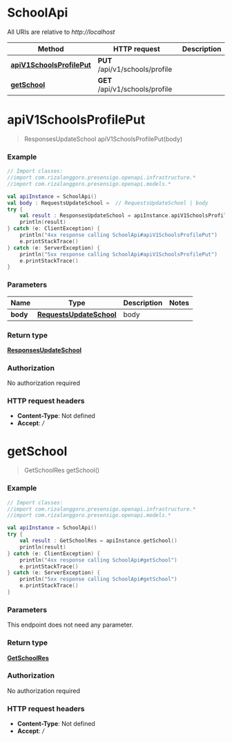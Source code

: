 # SchoolApi

All URIs are relative to *http://localhost*

| Method | HTTP request | Description |
| ------------- | ------------- | ------------- |
| [**apiV1SchoolsProfilePut**](SchoolApi.md#apiV1SchoolsProfilePut) | **PUT** /api/v1/schools/profile |  |
| [**getSchool**](SchoolApi.md#getSchool) | **GET** /api/v1/schools/profile |  |


<a id="apiV1SchoolsProfilePut"></a>
# **apiV1SchoolsProfilePut**
> ResponsesUpdateSchool apiV1SchoolsProfilePut(body)



### Example
```kotlin
// Import classes:
//import com.rizalanggoro.presensigo.openapi.infrastructure.*
//import com.rizalanggoro.presensigo.openapi.models.*

val apiInstance = SchoolApi()
val body : RequestsUpdateSchool =  // RequestsUpdateSchool | body
try {
    val result : ResponsesUpdateSchool = apiInstance.apiV1SchoolsProfilePut(body)
    println(result)
} catch (e: ClientException) {
    println("4xx response calling SchoolApi#apiV1SchoolsProfilePut")
    e.printStackTrace()
} catch (e: ServerException) {
    println("5xx response calling SchoolApi#apiV1SchoolsProfilePut")
    e.printStackTrace()
}
```

### Parameters
| Name | Type | Description  | Notes |
| ------------- | ------------- | ------------- | ------------- |
| **body** | [**RequestsUpdateSchool**](RequestsUpdateSchool.md)| body | |

### Return type

[**ResponsesUpdateSchool**](ResponsesUpdateSchool.md)

### Authorization

No authorization required

### HTTP request headers

 - **Content-Type**: Not defined
 - **Accept**: */*

<a id="getSchool"></a>
# **getSchool**
> GetSchoolRes getSchool()



### Example
```kotlin
// Import classes:
//import com.rizalanggoro.presensigo.openapi.infrastructure.*
//import com.rizalanggoro.presensigo.openapi.models.*

val apiInstance = SchoolApi()
try {
    val result : GetSchoolRes = apiInstance.getSchool()
    println(result)
} catch (e: ClientException) {
    println("4xx response calling SchoolApi#getSchool")
    e.printStackTrace()
} catch (e: ServerException) {
    println("5xx response calling SchoolApi#getSchool")
    e.printStackTrace()
}
```

### Parameters
This endpoint does not need any parameter.

### Return type

[**GetSchoolRes**](GetSchoolRes.md)

### Authorization

No authorization required

### HTTP request headers

 - **Content-Type**: Not defined
 - **Accept**: */*

